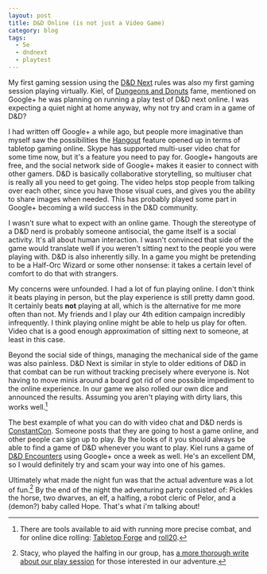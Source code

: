 ```yaml
---
layout: post
title: D&D Online (is not just a Video Game)
category: blog
tags:
  - 5e
  - dndnext
  - playtest
---
```

My first gaming session using the [D&D Next][1] rules was also my first gaming session playing virtually. Kiel, of [Dungeons and Donuts][2] fame, mentioned on Google+ he was planning on running a play test of D&D next online. I was expecting a quiet night at home anyway, why not try and cram in a game of D&D?

I had written off Google+ a while ago, but people more imaginative than myself saw the possibilities the [Hangout][3] feature opened up in terms of tabletop gaming online. Skype has supported multi-user video chat for some time now, but it's a feature you need to pay for. Google+ hangouts are free, and the social network side of Google+ makes it easier to connect with other gamers. D&D is basically collaborative storytelling, so multiuser chat is really all you need to get going. The video helps stop people from talking over each other, since you have those visual cues, and gives you the ability to share images when needed. This has probably played some part in Google+ becoming a wild success in the D&D community.

I wasn't sure what to expect with an online game. Though the stereotype of a D&D nerd is probably someone antisocial, the game itself is a social activity. It's all about human interaction. I wasn't convinced that side of the game would translate well if you weren't sitting next to the people you were playing with. D&D is also inherently silly. In a game you might be pretending to be a Half-Orc Wizard or some other nonsense: it takes a certain level of comfort to do that with strangers.

My concerns were unfounded. I had a lot of fun playing online. I don't think it beats playing in person, but the play experience is still pretty damn good. It certainly beats **not** playing at all, which is the alternative for me more often than not. My friends and I play our 4th edition campaign incredibly infrequently. I think playing online might be able to help us play for often. Video chat is a good enough approximation of sitting next to someone, at least in this case.

Beyond the social side of things, managing the mechanical side of the game was also painless. D&D Next is similar in style to older editions of D&D in that combat can be run without tracking precisely where everyone is. Not having to move minis around a board got rid of one possible impediment to the online experience. In our game we also rolled our own dice and announced the results. Assuming you aren't playing with dirty liars, this works well.[^1]

The best example of what you can do with video chat and D&D nerds is [ConstantCon][4]. Someone posts that they are going to host a game online, and other people can sign up to play. By the looks of it you should always be able to find a game of D&D whenever you want to play. Kiel runs a game of [D&D Encounters][5] using Google+ once a week as well. He's an excellent DM, so I would definitely try and scam your way into one of his games.

Ultimately what made the night fun was that the actual adventure was a lot of fun.[^2] By the end of the night the adventuring party consisted of: Pickles the horse, two dwarves, an elf, a halfing, a robot cleric of Pelor, and a (demon?) baby called Hope. That's what i'm talking about!


[^1]: There are tools available to aid with running more precise combat, and for online dice rolling: [Tabletop Forge][5] and [roll20][6].

[^2]: Stacy, who played the halfing in our group, has [a more thorough write about our play session][7] for those interested in our adventure.


[1]: http://save.vs.totalpartykill.ca/blog/dnd-next/
[2]: http://dungeonsdonuts.blogspot.ca/
[3]: http://www.google.com/+/learnmore/hangouts/
[4]: http://constantcon.blogspot.ca
[5]: http://dungeonsdonuts.blogspot.ca/2012/05/encounters-web-series-update.html
[6]: http://tabletopforge.com/
[7]: http://roll20.net/
[8]: http://www.frivology.com/my-impressions-of-dd-next/
